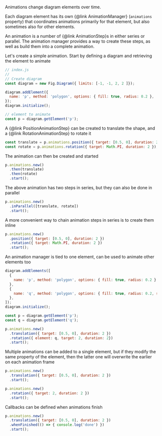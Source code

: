Animations change diagram elements over time.

Each diagram element has its own {@link AnimationManager} (`animations` property) that coordinates animations primarily for that element, but also sometimes also for other elements.

An animation is a number of {@link AnimationStep}s in either series or parallel. The animation manager provides a way to create these steps, as well as build them into a complete animation.

Let's create a simple animation. Start by defining a diagram and retrieving the element to animate
```javascript
// index.js
//
// Create diagram
const diagram = new Fig.Diagram({ limits: [-1, -1, 2, 2 ]});

diagram.addElement({
  name: 'p', method: 'polygon', options: { fill: true, radius: 0.2 },
});
diagram.initialize();

// element to animate
const p = diagram.getElement('p');
```

A {@link PositionAnimationStep} can be created to translate the shape, and a {@link RotationAnimationStep} to rotate it
```javascript
const translate = p.animations.position({ target: [0.5, 0], duration: 2 });
const rotate = p.animations.rotation({ target: Math.PI, duration: 2 });
```

The animation can then be created and started
```javascript
p.animations.new()
  .then(translate)
  .then(rotate)
  .start();
```

The above animation has two steps in series, but they can also be done in parallel
```javascript
p.animations.new()
  .inParallel([translate, rotate])
  .start();
```

A more convenient way to chain animation steps in series is to create them inline
```javascript
p.animations.new()
  .position({ target: [0.5, 0], duration: 2 })
  .rotation({ target: Math.PI, duration: 2 })
  .start();
```


An animation manager is tied to one element, can be used to animate other elements too
```javascript
diagram.addElements([
  {
    name: 'p', method: 'polygon', options: { fill: true, radius: 0.2 }
  },
  {
    name: 'q', method: 'polygon', options: { fill: true, radius: 0.2, sides: 3 },
  },
]);
diagram.initialize();

const p = diagram.getElement('p');
const q = diagram.getElement('q');

p.animations.new()
  .translation({ target: [0.5, 0], duration: 2 })
  .rotation({ element: q, target: 2, duration: 2})
  .start();
```

Multiple animations can be added to a single element, but if they modify the same property of the element, then the latter one will overwrite the earlier on each animation frame

```javascript
p.animations.new()
  .translation({ target: [0.5, 0], duration: 2 })
  .start();

p.animations.new()
  .rotation({ target: 2, duration: 2 })
  .start();
```

Callbacks can be defined when animations finish
```javascript
p.animations.new()
  .translation({ target: [0.5, 0], duration: 2 })
  .whenFinished(() => { console.log('done') })
  .start();
```